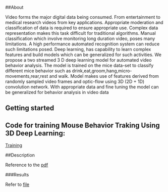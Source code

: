 ##About

Video forms the major digital data being consumed. From entertainment to medical research videos from key applications. Appropriate moderation and classification of data is required to ensure appropriate use. Complex data representation makes this task difficult for traditional algorithms.
Manual classification which involve monitoring long duration video, poses many limitations. A high performance automated recognition system can reduce such limitations posed. Deep learning, has capability to learn complex features and build models which can be generalized for such
activities. We propose a two streamed 3 D deep learning model for automated video behavior analysis. The model is trained on the mice data-set to classify different mice behavior such as drink,eat,groom,hang,micro-movements,rear,rest and walk. Model makes use of features derived from randomly sampled video frames and optic-flow using 3D (2D + 1D) convolution network. With appropriate data and fine tuning the model can be generalized for behavior analysis in video data

## Getting started

## Code for training Mouse Behavior Traking Using 3D Deep Learning:


[Training](https://github.com/Shashankwer/SiameseNCS/blob/master/Scripts/Siamese_NCS.ipynb)

##Description

Reference to the [pdf](https://github.com/Shashankwer/SiameseNCS/blob/master/NCS_Report.pdf)
 
###Results 

Refer to [file](https://github.com/Shashankwer/SiameseNCS/blob/master/output_cpu.mp4)

